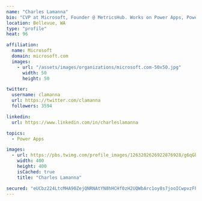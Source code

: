 ```yaml
---
name: "Charles Lamanna"
bio: "CVP at Microsoft, Founder @ MetricsHub. Works on Power Apps, Power Automate, Power Virtual Agent, Common Data Service and Dynamics 365."
location: Bellevue, WA
type: "profile"
heat: 96

affiliation:
  name: Microsoft
  domain: microsoft.com
  images:
    - url: "/assets/images/organizations/microsoft.com-50x50.jpg"
      width: 50
      height: 50

twitter:
  username: clamanna
  url: https://twitter.com/clamanna
  followers: 3594

linkedin:
  url: https://www.linkedin.com/in/charleslamanna

topics:
  - Power Apps

images:
  - url: https://pbs.twimg.com/profile_images/1263202626922876928/g6qGbHZ-_400x400.jpg
    width: 400
    height: 400
    isCached: true
    title: "Charles Lamanna"

secured: "eUCbz224LtcMHA90ZejQNRNAtYN8hHCHf0zH2UQWbArc1oy8s7jooICwpvzFFtySFiYWmGp/J47luvURlkL3RJTkT2wLVbSaxAQ2zMLpeD2OS40qUtQiGI/wLZ2yUq8I+m7MwqyAWLs6XXwDJXF8r7RT0ldBzSx45U8GEGS8nihkgqhZgFoSl2LYFiTSMjmvabDtSG7gxBg/VL1zsnSF9hc4CLNLH6aA84kaLzno+NBo5k/bARFKtsOuFvIlr2X6im0/dK2u8//R3nH+k/25aiHrZ9ttuWnU1yjTBOnWY+Y5PCDPk+RHzkUJMcHE0J9B8xIp5v2gOUPCl5U9ssXItVHx8rZDNGPRH6blfBxBpkIigFRSfMqKWnYCvC8AeueyoHD/VXy0SY2zcUQXyo3Cou1QZhlmxQtaU8tjQcyEY1Y=;i7OkfhDgxPUiX/A0y2UPqg=="
---
```


